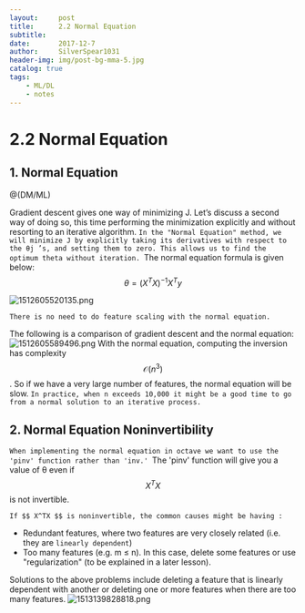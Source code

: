 ```yaml
---
layout:     post
title:      2.2 Normal Equation
subtitle:   
date:       2017-12-7
author:     SilverSpear1031
header-img: img/post-bg-mma-5.jpg
catalog: true
tags:
    - ML/DL
    - notes
---
```


<script type="text/javascript" async src="https://cdn.mathjax.org/mathjax/latest/MathJax.js?config=TeX-MML-AM_CHTML"> </script>

# 2.2 Normal Equation

## 1. Normal Equation

@(DM/ML)

Gradient descent gives one way of minimizing J. Let’s discuss a second way of doing so, this time performing the minimization explicitly and without resorting to an iterative algorithm. `In the "Normal Equation" method, we will minimize J by explicitly taking its derivatives with respect to the θj ’s, and setting them to zero. This allows us to find the optimum theta without iteration. `The normal equation formula is given below:
$$ \theta = (X^T X)^{-1}X^T y $$

![1512605520135.png](http://45.77.14.203/Chevereto-Free/images/2017/12/25/1512605520135.png)

`There is no need to do feature scaling with the normal equation.`

The following is a comparison of gradient descent and the normal equation:
![1512605589496.png](http://45.77.14.203/Chevereto-Free/images/2017/12/25/1512605589496.png)
With the normal equation, computing the inversion has complexity $$ \mathcal{O}(n^3) $$. So if we have a very large number of features, the normal equation will be slow. `In practice, when n exceeds 10,000 it might be a good time to go from a normal solution to an iterative process.`

## 2. Normal Equation Noninvertibility
`When implementing the normal equation in octave we want to use the 'pinv' function rather than 'inv.' `The 'pinv' function will give you a value of θ even if $$ X^TX $$ is not invertible.

`If $$ X^TX $$ is noninvertible, the common causes might be having :`

- Redundant features, where two features are very closely related (i.e. they are `linearly dependent`)
- Too many features (e.g. m ≤ n). In this case, delete some features or use "regularization" (to be explained in a later lesson).

Solutions to the above problems include deleting a feature that is linearly dependent with another or deleting one or more features when there are too many features.
![1513139828818.png](http://45.77.14.203/Chevereto-Free/images/2017/12/25/1513139828818.png)

